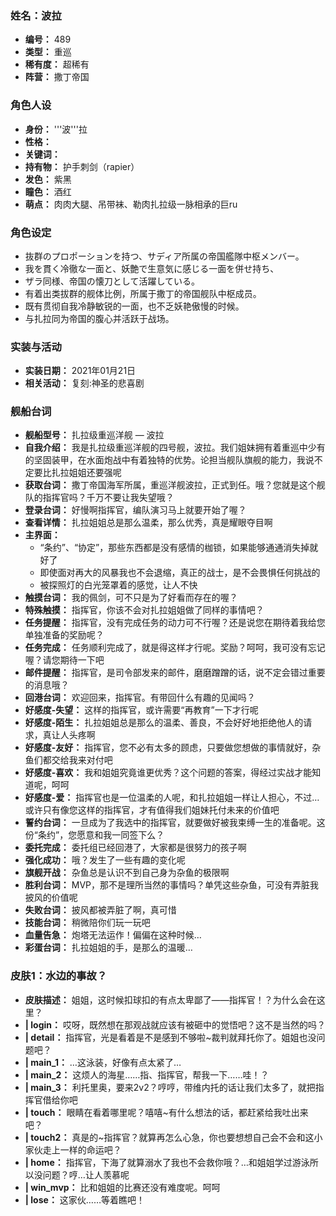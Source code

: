 ### 姓名：波拉
* **编号：** 489
* **类型：** 重巡
* **稀有度：** 超稀有
* **阵营：** 撒丁帝国


### 角色人设
* **身份：** '''波'''拉
* **性格：** 
* **关键词：** 
* **持有物：** 护手刺剑（rapier）
* **发色：** 紫黑
* **瞳色：** 酒红
* **萌点：** 肉肉大腿、吊带袜、勒肉扎拉级一脉相承的巨ru


### 角色设定
* 抜群のプロポーションを持つ、サディア所属の帝国艦隊中枢メンバー。
* 我を貫く冷徹な一面と、妖艶で生意気に感じる一面を併せ持ち、
* ザラ同様、帝国の懐刀として活躍している。
* 有着出类拔群的舰体比例，所属于撒丁的帝国舰队中枢成员。
* 既有贯彻自我冷静敏锐的一面，也不乏妖艳傲慢的时候。
* 与扎拉同为帝国的腹心并活跃于战场。


### 实装与活动
* **实装日期：** 2021年01月21日
* **相关活动：** 复刻:神圣的悲喜剧


### 舰船台词
* **舰船型号：** 扎拉级重巡洋舰 — 波拉
* **自我介绍：** 我是扎拉级重巡洋舰的四号舰，波拉。我们姐妹拥有着重巡中少有的坚固装甲，在水面炮战中有着独特的优势。论担当舰队旗舰的能力，我说不定要比扎拉姐姐还要强呢
* **获取台词：** 撒丁帝国海军所属，重巡洋舰波拉，正式到任。哦？您就是这个舰队的指挥官吗？千万不要让我失望哦？
* **登录台词：** 好慢啊指挥官，编队演习马上就要开始了喔？
* **查看详情：** 扎拉姐姐总是那么温柔，那么优秀，真是耀眼夺目啊
* **主界面：**
  * “条约”、“协定”，那些东西都是没有感情的枷锁，如果能够通通消失掉就好了
  * 即使面对再大的风暴我也不会退缩，真正的战士，是不会畏惧任何挑战的
  * 被探照灯的白光笼罩着的感觉，让人不快
* **触摸台词：** 我的佩剑，可不只是为了好看而存在的喔？
* **特殊触摸：** 指挥官，你该不会对扎拉姐姐做了同样的事情吧？
* **任务提醒：** 指挥官，没有完成任务的动力可不行喔？还是说您在期待着我给您单独准备的奖励呢？
* **任务完成：** 任务顺利完成了，就是得这样才行呢。奖励？呵呵，我可没有忘记喔？请您期待一下吧
* **邮件提醒：** 指挥官，是司令部发来的邮件，磨磨蹭蹭的话，说不定会错过重要的消息哦？
* **回港台词：** 欢迎回来，指挥官。有带回什么有趣的见闻吗？
* **好感度-失望：** 这样的指挥官，或许需要“再教育”一下才行呢
* **好感度-陌生：** 扎拉姐姐总是那么的温柔、善良，不会好好地拒绝他人的请求，真让人头疼啊
* **好感度-友好：** 指挥官，您不必有太多的顾虑，只要做您想做的事情就好，杂鱼们都交给我来对付吧
* **好感度-喜欢：** 我和姐姐究竟谁更优秀？这个问题的答案，得经过实战才能知道呢，呵呵
* **好感度-爱：** 指挥官也是一位温柔的人呢，和扎拉姐姐一样让人担心，不过…或许只有像您这样的指挥官，才有值得我们姐妹托付未来的价值吧
* **誓约台词：** 一旦成为了我选中的指挥官，就要做好被我束缚一生的准备呢。这份“条约”，您愿意和我一同签下么？
* **委托完成：** 委托组已经回港了，大家都是很努力的孩子啊
* **强化成功：** 哦？发生了一些有趣的变化呢
* **旗舰开战：** 杂鱼总是认识不到自己身为杂鱼的极限啊
* **胜利台词：** MVP，那不是理所当然的事情吗？单凭这些杂鱼，可没有弄脏我披风的价值呢
* **失败台词：** 披风都被弄脏了啊，真可惜
* **技能台词：** 稍微陪你们玩一玩吧
* **血量告急：** 炮塔无法运作！偏偏在这种时候…
* **彩蛋台词：** 扎拉姐姐的手，是那么的温暖…


### 皮肤1：水边的事故？
* **皮肤描述：** 姐姐，这时候扣球扣的有点太卑鄙了——指挥官！？为什么会在这里？
* **| login：** 哎呀，既然想在那观战就应该有被砸中的觉悟吧？这不是当然的吗？
* **| detail：** 指挥官，光是看着是不是感到不够啦~裁判就拜托你了。姐姐也没问题吧？
* **| main_1：** …这泳装，好像有点太紧了…
* **| main_2：** 这烦人的海星……指、指挥官，帮我一下……哇！？
* **| main_3：** 利托里奥，要来2v2？哼哼，带维内托的话让我们太多了，就把指挥官借给你吧
* **| touch：** 眼睛在看着哪里呢？嘻嘻~有什么想法的话，都赶紧给我吐出来吧？
* **| touch2：** 真是的~指挥官？就算再怎么心急，你也要想想自己会不会和这小家伙走上一样的命运吧？
* **| home：** 指挥官，下海了就算溺水了我也不会救你哦？…和姐姐学过游泳所以没问题？哼…让人羡慕呢
* **| win_mvp：** 比和姐姐的比赛还没有难度呢。呵呵
* **| lose：** 这家伙……等着瞧吧！
